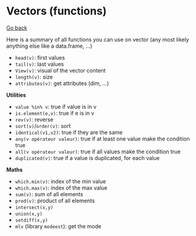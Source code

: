 # Vectors (functions)

[Go back](../../index.md)

Here is a summary of all functions you can use
on vector (any most likely anything else
like a data.frame, ...)

* ``head(v)``: first values
* ``tail(v)``: last values
* ``View(v)``: visual of the vector content
* ``length(v)``: size
* ``attributes(v)``: get attributes (dim, ...)

**Utilities**

* ``value %in% v``: true if value is in v
* ``is.element(e,v)``: true if e is in v
* ``rev(v)``: reverse
* ``sort(v)``/`order(v)`: sort
* ``identical(v1,v2)``: true if they are the same
* ``any(v opérateur valeur)``: true if at least one value make the condition true
* ``all(v opérateur valeur)``: true if all values make the condition true
* ``duplicated(v)``: true if a value is duplicated, for each value

**Maths**

* ``which.min(v)``: index of the min value
* ``which.max(v)``: index of the max value
* ``sum(v)``: sum of all elements
* ``prod(v)``: product of all elements
* ``intersect(x,y)``
* ``union(x,y)``
* ``setdiff(x,y)``
* ``mlv`` (library `modeest`): get the mode